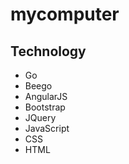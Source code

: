mycomputer
==========


## Technology

* Go
* Beego
* AngularJS
* Bootstrap
* JQuery
* JavaScript
* CSS
* HTML